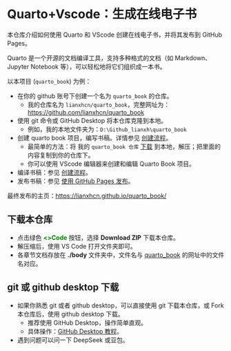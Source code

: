 # Quarto+Vscode：生成在线电子书

本仓库介绍如何使用 Quarto 和 VScode 创建在线电子书，并将其发布到 GitHub Pages。

Quarto 是一个开源的文档编译工具，支持多种格式的文档（如 Markdown、Jupyter Notebook 等），可以轻松地将它们组织成一本书。

以本项目 (`quarto_book`) 为例：

- 在你的 github 账号下创建一个名为 `quarto_book` 的仓库。
  - 我的仓库名为 `lianxhcn/quarto_book`，完整网址为：<https://github.com/lianxhcn/quarto_book>
- 使用 git 命令或 GitHub Desktop 将本仓库克隆到本地。
  - 例如，我的本地文件夹为：`D:\Github_lianxh\quarto_book`
- 创建 quarto book 项目，编写书稿。详情参见 [创建流程](01_intro.md)。
  - 最简单的方法：将 我的 `quarto_book 仓库` [下载](https://github.com/lianxhcn/quarto_book/archive/refs/heads/main.zip) 到本地，解压；把里面的内容复制到你的仓库下。
  - 你可以使用 VScode 编辑器来创建和编辑 Quarto Book 项目。
- 编译书稿：参见 [创建流程](01_intro.md)。
- 发布书稿：参见 [使用 GitHub Pages 发布](04_github_page.md)。

最终发布的主页：<https://lianxhcn.github.io/quarto_book/>

## 下载本仓库

- 点击绿色 **<font color=green><>Code</font>** 按钮，选择 **Download ZIP** 下载本仓库。
- 解压缩后，使用 VS Code 打开文件夹即可。
- 各章节文档存放在 **./body** 文件夹中，文件名与 [quarto_book](https://lianxhcn.github.io/quarto_book/) 的网址中的文件名对应。

## git 或 github desktop 下载

- 如果你熟悉 git 或者 github desktop，可以直接使用 git 下载本仓库，或 Fork 本仓库后，使用 github desktop 下载。
  - 推荐使用 GitHub Desktop，操作简单直观。
  - 具体操作：[GitHub Desktop 教程](https://docs.github.com/zh/desktop/getting-started-with-github-desktop)。
- 遇到问题可以问一下 DeepSeek 或豆包。